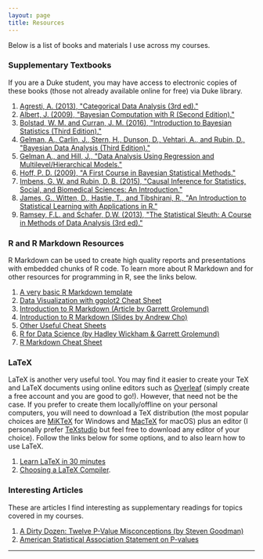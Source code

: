 ```yaml
---
layout: page
title: Resources
---
```


Below is a list of books and materials I use across my courses.

### Supplementary Textbooks

If you are a Duke student, you may have access to electronic copies of these books (those not already available online for free) via Duke library.
1. [Agresti, A. (2013), "Categorical Data Analysis (3rd ed)."](https://www.amazon.com/Statistical-Sleuth-Course-Methods-Analysis/dp/1133490670)
2. [Albert, J. (2009), "Bayesian Computation with R (Second Edition)."](https://www.amazon.com/Bayesian-Computation-R-Use/dp/0387922970)
3. [Bolstad, W. M. and Curran, J. M. (2016), "Introduction to Bayesian Statistics (Third Edition)."](https://www.amazon.com/Introduction-Bayesian-Statistics-William-Bolstad/dp/1118091566)
4. [Gelman, A., Carlin, J., Stern, H., Dunson, D., Vehtari, A., and Rubin, D., "Bayesian Data Analysis (Third Edition)."](http://www.amazon.com/Bayesian-Analysis-Chapman-Statistical-Science/dp/1439840954/)
5. [Gelman A., and Hill, J., "Data Analysis Using Regression and Multilevel/Hierarchical Models."](https://www.amazon.com/gp/product/052168689X/ref=as_li_qf_sp_asin_il_tl?ie=UTF8&camp=1789&creative=9325&creativeASIN=052168689X&linkCode=as2&tag=andrsblog0f-20&linkId=PX5B5V6ZPCT2UIYV)
6. [Hoff, P. D. (2009), "A First Course in Bayesian Statistical Methods."](https://www.amazon.com/Bayesian-Statistical-Methods-Springer-Statistics/dp/0387922997)
7. [Imbens, G. W. and Rubin, D. B. (2015), "Causal Inference for Statistics, Social, and Biomedical Sciences: An Introduction."](https://www.amazon.com/gp/product/0521885884/ref=ppx_yo_dt_b_asin_title_o05_s00?ie=UTF8&psc=1)
8. [James, G., Witten, D., Hastie, T., and Tibshirani, R., "An Introduction to Statistical Learning with Applications in R."](http://faculty.marshall.usc.edu/gareth-james/ISL/)
9. [Ramsey, F.L. and Schafer, D.W. (2013), "The Statistical Sleuth: A Course in Methods of Data Analysis (3rd ed)."](https://www.amazon.com/Statistical-Sleuth-Course-Methods-Analysis/dp/1133490670)



### R and R Markdown Resources

R Markdown can be used to create high quality reports and presentations with embedded chunks of R code. To learn more about R Markdown and for other resources for programming in R, see the links below.
1. [A very basic R Markdown template](https://sta-602l-s20.github.io/Course-Website/labs/resources/LabReport.Rmd)
2. [Data Visualization with ggplot2 Cheat Sheet](https://www.rstudio.com/wp-content/uploads/2016/11/ggplot2-cheatsheet-2.1.pdf)
3. [Introduction to R Markdown (Article by Garrett Grolemund)](https://rmarkdown.rstudio.com/articles_intro.html)
4. [Introduction to R Markdown (Slides by Andrew Cho)](http://rpubs.com/andrew-cho/303981)
5. [Other Useful Cheat Sheets](https://www.rstudio.com/resources/cheatsheets/#import)
6. [R for Data Science (by Hadley Wickham & Garrett Grolemund)](https://r4ds.had.co.nz)
7. [R Markdown Cheat Sheet](https://www.rstudio.com/wp-content/uploads/2015/02/rmarkdown-cheatsheet.pdf)



### LaTeX

LaTeX is another very useful tool. You may find it easier to create your TeX and LaTeX documents using online editors such as [Overleaf](https://www.overleaf.com) (simply create a free account and you are good to go!). However, that need not be the case. If you prefer to create them locally/offline on your personal computers, you will need to download a TeX distribution (the most popular choices are [MiKTeX](https://miktex.org/download) for Windows and [MacTeX](http://www.tug.org/mactex/) for macOS) plus an editor (I personally prefer [TeXstudio](https://www.texstudio.org) but feel free to download any editor of your choice). Follow the links below for some options, and to also learn how to use LaTeX.
1. [Learn LaTeX in 30 minutes](https://www.overleaf.com/learn/latex/Learn_LaTeX_in_30_minutes)
2. [Choosing a LaTeX Compiler](https://www.overleaf.com/learn/latex/Choosing_a_LaTeX_Compiler).

### Interesting Articles

These are articles I find interesting as supplementary readings for topics covered in my courses.
1. [A Dirty Dozen: Twelve P-Value Misconceptions (by Steven Goodman)](https://www.sciencedirect.com/science/article/pii/S0037196308000620)
2. [American Statistical Association Statement on P-values](https://www.amstat.org//asa/files/pdfs/P-ValueStatement.pdf)

  -------------------------

